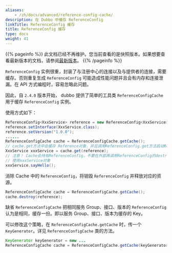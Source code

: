 ```yaml
---
aliases:
    - /zh/docs/advanced/reference-config-cache/
description: 在 Dubbo 中缓存 ReferenceConfig
linkTitle: ReferenceConfig 缓存
title: ReferenceConfig 缓存
type: docs
weight: 41
---
```



{{% pageinfo %}} 此文档已经不再维护。您当前查看的是快照版本。如果想要查看最新版本的文档，请参阅[最新版本](/zh-cn/docs3-v2/java-sdk/advanced-features-and-usage/performance/reference-config-cache/)。
{{% /pageinfo %}}

`ReferenceConfig` 实例很重，封装了与注册中心的连接以及与提供者的连接，需要缓存。否则重复生成 `ReferenceConfig` 可能造成性能问题并且会有内存和连接泄漏。在 API 方式编程时，容易忽略此问题。

因此，自 `2.4.0` 版本开始， dubbo 提供了简单的工具类 `ReferenceConfigCache`用于缓存 `ReferenceConfig` 实例。

使用方式如下：

```java
ReferenceConfig<XxxService> reference = new ReferenceConfig<XxxService>();
reference.setInterface(XxxService.class);
reference.setVersion("1.0.0");
......
ReferenceConfigCache cache = ReferenceConfigCache.getCache();
// cache.get方法中会缓存 Reference对象，并且调用ReferenceConfig.get方法启动ReferenceConfig
XxxService xxxService = cache.get(reference);
// 注意！ Cache会持有ReferenceConfig，不要在外部再调用ReferenceConfig的destroy方法，导致Cache内的ReferenceConfig失效！
// 使用xxxService对象
xxxService.sayHello();
```

消除 Cache 中的 `ReferenceConfig`，将销毁 `ReferenceConfig` 并释放对应的资源。

```java
ReferenceConfigCache cache = ReferenceConfigCache.getCache();
cache.destroy(reference);
```

缺省 `ReferenceConfigCache` 把相同服务 Group、接口、版本的 `ReferenceConfig` 认为是相同，缓存一份。即以服务 Group、接口、版本为缓存的 Key。

可以修改这个策略，在 `ReferenceConfigCache.getCache` 时，传一个 `KeyGenerator`。详见 `ReferenceConfigCache` 类的方法。

```java
KeyGenerator keyGenerator = new ...
ReferenceConfigCache cache = ReferenceConfigCache.getCache(keyGenerator );
```